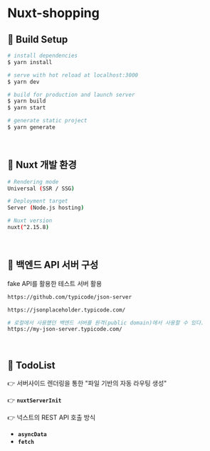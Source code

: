 # Nuxt-shopping

## 🚩 Build Setup

```bash
# install dependencies
$ yarn install

# serve with hot reload at localhost:3000
$ yarn dev

# build for production and launch server
$ yarn build
$ yarn start

# generate static project
$ yarn generate
```

<br />

## 🚩 Nuxt 개발 환경

```bash
# Rendering mode
Universal (SSR / SSG)

# Deployment target
Server (Node.js hosting)

# Nuxt version
nuxt(^2.15.8)
```

<br />

## 🚩 백엔드 API 서버 구성

fake API를 활용한 테스트 서버 활용

```bash
https://github.com/typicode/json-server

https://jsonplaceholder.typicode.com/

# 로컬에서 사용헀던 백엔드 서버를 원격(public domain)에서 사용할 수 있다.
https://my-json-server.typicode.com/
```

<br />

## 🚩 TodoList

👉 서버사이드 렌더링을 통한 "파일 기반의 자동 라우팅 생성"

👉 <strong>`nuxtServerInit`</strong>

👉 넉스트의 REST API 호출 방식

- <strong>`asyncData`</strong>
- <strong>`fetch`</strong>

#

